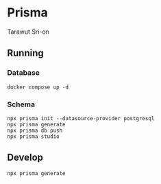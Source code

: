 # Prisma

Tarawut Sri-on

## Running
### Database
```
docker compose up -d
```
### Schema
```
npx prisma init --datasource-provider postgresql
npx prisma generate
npx prisma db push
npx prisma studio
```

## Develop

```bash
npx prisma generate
```